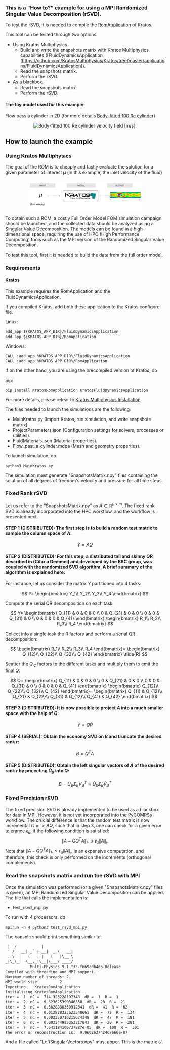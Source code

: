 ### This is a "How to?" example for using a MPI Randomized Singular Value Decomposition (rSVD).
To test the rSVD, it is needed to compile the [RomApplication](https://github.com/KratosMultiphysics/Kratos/tree/master/applications/RomApplication) of Kratos.

This tool can be tested through two options:
* Using Kratos Multiphysics.
  * Build and write the snapshots matrix with Kratos Multiphysics capabilities ([FluidDynamicsApplication (https://github.com/KratosMultiphysics/Kratos/tree/master/applications/FluidDynamicsApplication)). 
  * Read the snapshots matrix.
  * Perform the rSVD.
* As a blackbox.
  * Read the snapshots matrix.
  * Perform the rSVD.
#### The toy model used for this example:

Flow pass a cylinder in 2D (for more details [Body-fitted 100 Re cylinder](https://github.com/KratosMultiphysics/Examples/blob/master/fluid_dynamics/validation/body_fitted_cylinder_100Re/README.md))

<p align="center">
  <img src="https://github.com/KratosMultiphysics/Examples/blob/master/fluid_dynamics/validation/body_fitted_cylinder_100Re/data/body_fitted_cylinder_100Re_v.gif" alt="Body-fitted 100 Re cylinder velocity field [m/s]." style="width: 600px;"/>
</p>

## How to launch the example
### Using Kratos Multiphysics

The goal of the ROM is to cheaply and fastly evaluate the solution for a given parameter of interest $\boldsymbol{\mu}$ (in this example, the inlet velocity of the fluid) 

<p align=center><img height="72.125%" width="72.125%" src="./data/surrogate.png"></p>

To obtain such a ROM, a costly Full Order Model FOM simulation campaign should be launched, and the collected data should be analyzed using a Singular Value Decomposition. The models can be found in a high-dimensional space, requiring the use of HPC (High Performance Computing) tools such as the MPI version of the Randomized Singular Value Decomposition.

To test this tool, first it is needed to build the data from the full order model.

### Requirements

#### Kratos

This example requires the RomApplication and the FluidDynamicsApplication.

If you compiled Kratos, add both these application to the Kratos configure file. 

Linux:
```shell
add_app ${KRATOS_APP_DIR}/FluidDynamicsApplication
add_app ${KRATOS_APP_DIR}/RomApplication
```

Windows:
```shell
CALL :add_app %KRATOS_APP_DIR%/FluidDynamicsApplication
CALL :add_app %KRATOS_APP_DIR%/RomApplication
```

If on the other hand, you are using the precompiled version of Kratos, do

pip:
```shell
pip install KratosRomApplication KratosFluidDynamicsApplication
```
For more details, please refear to [Kratos Multiphysics Installation](https://github.com/KratosMultiphysics/Kratos/blob/master/INSTALL.md).

The files needed to launch the simulations are the following:
* MainKratos.py (Import Kratos, run simulation, and write snapshots matrix).
* ProjectParameters.json (Configuration settings for solvers, processes or utilities).
* FluidMaterials.json (Material properties).
* Flow_past_a_cylinder.mdpa (Mesh and geometry properties).

To launch simulation, do

```shell
python3 MainKratos.py
```
The simulation must generate "SnapshotsMatrix.npy" files containing the solution of all degrees of freedom's velocity and pressure for all time steps.

### Fixed Rank rSVD

Let us refer to the "SnapshotsMatrix.npy" as $A\in\mathbb{R}^{n\times m}$. The fixed rank SVD is already incorporated into the HPC workflow, and the workflow is presented next.
#### STEP 1 (DISTRIBUTED): The first step is to build a random test matrix  to sample the column space of $A$:
$$Y=A\Omega$$
#### STEP 2 (DISTRIBUTED): For this step, a distributed tall and skinny QR described in (Citar a Demmel) and developed by the BSC group, was coupled with the randomized SVD algorithm. A brief summary of the algorithm is explained here:
For instance, let us consider the matrix $Y$ partitioned into 4 tasks:

$$
Y=
\begin{bmatrix}
Y_1\\
Y_2\\
Y_3\\
Y_4
\end{bmatrix}
$$

Compute the serial QR decomposition on each task:

$$
Y=
\begin{bmatrix}
Q_{11} & 0 & 0 & 0 \\
0 & Q_{21} & 0 & 0 \\
0 & 0 & Q_{31} & 0 \\
0 & 0 & 0 & Q_{41} 
\end{bmatrix}
\begin{bmatrix}
R_1\\
R_2\\
R_3\\
R_4
\end{bmatrix}
$$

Collect into a single task the R factors and perform a serial QR decomposition:

$$
\begin{bmatrix}
R_1\\
R_2\\
R_3\\
R_4
\end{bmatrix}=
\begin{bmatrix}
Q_{12}\\
Q_{22}\\
Q_{32}\\
Q_{42}
\end{bmatrix}
\tilde{R}
$$

Scatter the $Q_{i2}$ factors to the different tasks and multiply them to emit the final $Q$:

$$
Q=
\begin{bmatrix}
Q_{11} & 0 & 0 & 0 \\
0 & Q_{21} & 0 & 0 \\
0 & 0 & Q_{31} & 0 \\
0 & 0 & 0 & Q_{41} 
\end{bmatrix}
\begin{bmatrix}
Q_{12}\\
Q_{22}\\
Q_{32}\\
Q_{42}
\end{bmatrix}=
\begin{bmatrix}
Q_{11} & Q_{12}\\
Q_{21} & Q_{22}\\
Q_{31} & Q_{12}\\
Q_{41} & Q_{42}
\end{bmatrix}
$$


#### STEP 3 (DISTRIBUTED): It is now possible to project $A$ into a much smaller space with the help of $Q$:
$$Y=Q\tilde{R}$$

#### STEP 4 (SERIAL): Obtain the economy SVD on $B$ and truncate the desired rank r:

$$
B=Q^TA
$$

#### STEP 5 (DISTRIBUTED): Obtain the left singular vectors of $A$ of the desired rank $r$ by projecting $\tilde{U}_B$ into $Q$:
$$B=U_B\Sigma_B V^T_B\approx \tilde{U}_b \tilde{\Sigma}_B \tilde{V}^T_B$$

### Fixed Precision rSVD
The fixed precision SVD is already implemented to be used as a blackbox for data in MPI. However, it is not yet incorporated into the PyCOMPSs workflow. The crucial difference is that the random test matrix is now incremental $\Omega => \Delta \Omega$, such that in step 3, one can check for a given error tolerance $\epsilon_u$, if the following condition is satisfied:
$$\|A-QQ^TA\|_F\leq \epsilon_u \|A\|_F$$
Note that $\|A-QQ^TA\|_F\leq \epsilon_u \|A\|_F$ is an expensive computation, and therefore, this check is only performed on the increments (orthogonal complements). 


### Read the snapshots matrix and run the rSVD with MPI
Once the simulation was performed (or a given "SnapshotsMatrix.npy" files is given), an MPI Randomized Singular Value Decomposition can be applied.
The file that calls the implementation is:
* test_rsvd_mpi.py

To run with 4 processors, do
```shell
mpirun -n 4 python3 test_rsvd_mpi.py
```
The console should print something similar to:
```shell
 |  /           |
 ' /   __| _` | __|  _ \   __|
 . \  |   (   | |   (   |\__ \
_|\_\_|  \__,_|\__|\___/ ____/
           Multi-Physics 9.1."3"-f669edb4d6-Release
Compiled with threading and MPI support.
Maximum number of threads: 2.
MPI world size:         2.
Importing    KratosRomApplication 
Initializing KratosRomApplication...
iter =  1  nC =  714.323228197348  dR =  1  R =  1
iter =  2  nC =  9.623625390346358  dR =  20  R =  21
iter =  3  nC =  0.3828880350912341  dR =  41  R =  62
iter =  4  nC =  0.012828323622548663  dR =  72  R =  134
iter =  5  nC =  0.002350716215624348  dR =  47  R =  181
iter =  6  nC =  0.002344995353217843  dR =  20  R =  201
iter =  7  nC =  7.641184106737887e-05  dR =  100  R =  301
The error or reconstruction is:  9.960262742467666e-07
```
And a file called "LeftSingularVectors.npy" must apper. This is the matrix $U$.



